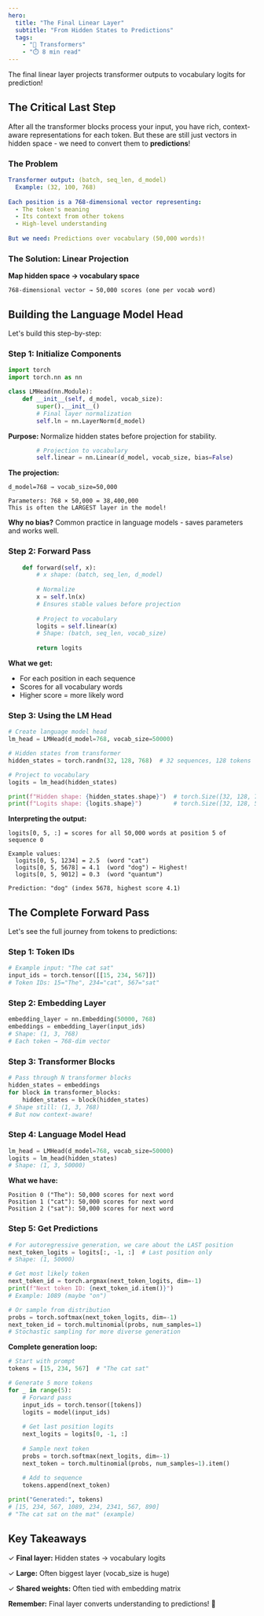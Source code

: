 ```yaml
---
hero:
  title: "The Final Linear Layer"
  subtitle: "From Hidden States to Predictions"
  tags:
    - "🤖 Transformers"
    - "⏱️ 8 min read"
---
```


The final linear layer projects transformer outputs to vocabulary logits for prediction!

## The Critical Last Step

After all the transformer blocks process your input, you have rich, context-aware representations for each token. But these are still just vectors in hidden space - we need to convert them to **predictions**!

### The Problem

```yaml
Transformer output: (batch, seq_len, d_model)
  Example: (32, 100, 768)
  
Each position is a 768-dimensional vector representing:
  - The token's meaning
  - Its context from other tokens
  - High-level understanding
  
But we need: Predictions over vocabulary (50,000 words)!
```

### The Solution: Linear Projection

**Map hidden space → vocabulary space**

```
768-dimensional vector → 50,000 scores (one per vocab word)
```

## Building the Language Model Head

Let's build this step-by-step:

### Step 1: Initialize Components

```python
import torch
import torch.nn as nn

class LMHead(nn.Module):
    def __init__(self, d_model, vocab_size):
        super().__init__()
        # Final layer normalization
        self.ln = nn.LayerNorm(d_model)
```

**Purpose:** Normalize hidden states before projection for stability.

```python
        # Projection to vocabulary
        self.linear = nn.Linear(d_model, vocab_size, bias=False)
```

**The projection:**
```
d_model=768 → vocab_size=50,000

Parameters: 768 × 50,000 = 38,400,000
This is often the LARGEST layer in the model!
```

**Why no bias?** Common practice in language models - saves parameters and works well.

### Step 2: Forward Pass

```python
    def forward(self, x):
        # x shape: (batch, seq_len, d_model)
        
        # Normalize
        x = self.ln(x)
        # Ensures stable values before projection
        
        # Project to vocabulary
        logits = self.linear(x)
        # Shape: (batch, seq_len, vocab_size)
        
        return logits
```

**What we get:**
- For each position in each sequence
- Scores for all vocabulary words
- Higher score = more likely word

### Step 3: Using the LM Head

```python
# Create language model head
lm_head = LMHead(d_model=768, vocab_size=50000)

# Hidden states from transformer
hidden_states = torch.randn(32, 128, 768)  # 32 sequences, 128 tokens

# Project to vocabulary
logits = lm_head(hidden_states)

print(f"Hidden shape: {hidden_states.shape}")  # torch.Size([32, 128, 768])
print(f"Logits shape: {logits.shape}")         # torch.Size([32, 128, 50000])
```

**Interpreting the output:**
```
logits[0, 5, :] = scores for all 50,000 words at position 5 of sequence 0

Example values:
  logits[0, 5, 1234] = 2.5  (word "cat")
  logits[0, 5, 5678] = 4.1  (word "dog") ← Highest!
  logits[0, 5, 9012] = 0.3  (word "quantum")
  
Prediction: "dog" (index 5678, highest score 4.1)
```

## The Complete Forward Pass

Let's see the full journey from tokens to predictions:

### Step 1: Token IDs

```python
# Example input: "The cat sat"
input_ids = torch.tensor([[15, 234, 567]])
# Token IDs: 15="The", 234="cat", 567="sat"
```

### Step 2: Embedding Layer

```python
embedding_layer = nn.Embedding(50000, 768)
embeddings = embedding_layer(input_ids)
# Shape: (1, 3, 768)
# Each token → 768-dim vector
```

### Step 3: Transformer Blocks

```python
# Pass through N transformer blocks
hidden_states = embeddings
for block in transformer_blocks:
    hidden_states = block(hidden_states)
# Shape still: (1, 3, 768)
# But now context-aware!
```

### Step 4: Language Model Head

```python
lm_head = LMHead(d_model=768, vocab_size=50000)
logits = lm_head(hidden_states)
# Shape: (1, 3, 50000)
```

**What we have:**
```
Position 0 ("The"): 50,000 scores for next word
Position 1 ("cat"): 50,000 scores for next word
Position 2 ("sat"): 50,000 scores for next word
```

### Step 5: Get Predictions

```python
# For autoregressive generation, we care about the LAST position
next_token_logits = logits[:, -1, :]  # Last position only
# Shape: (1, 50000)

# Get most likely token
next_token_id = torch.argmax(next_token_logits, dim=-1)
print(f"Next token ID: {next_token_id.item()}")
# Example: 1089 (maybe "on")

# Or sample from distribution
probs = torch.softmax(next_token_logits, dim=-1)
next_token_id = torch.multinomial(probs, num_samples=1)
# Stochastic sampling for more diverse generation
```

**Complete generation loop:**
```python
# Start with prompt
tokens = [15, 234, 567]  # "The cat sat"

# Generate 5 more tokens
for _ in range(5):
    # Forward pass
    input_ids = torch.tensor([tokens])
    logits = model(input_ids)
    
    # Get last position logits
    next_logits = logits[0, -1, :]
    
    # Sample next token
    probs = torch.softmax(next_logits, dim=-1)
    next_token = torch.multinomial(probs, num_samples=1).item()
    
    # Add to sequence
    tokens.append(next_token)

print("Generated:", tokens)
# [15, 234, 567, 1089, 234, 2341, 567, 890]
# "The cat sat on the mat" (example)
```

## Key Takeaways

✓ **Final layer:** Hidden states → vocabulary logits

✓ **Large:** Often biggest layer (vocab_size is huge)

✓ **Shared weights:** Often tied with embedding matrix

**Remember:** Final layer converts understanding to predictions! 🎉
